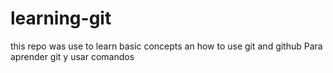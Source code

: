 # learning-git

this repo was use to learn basic concepts an how to use git and github 
Para aprender git y usar comandos
